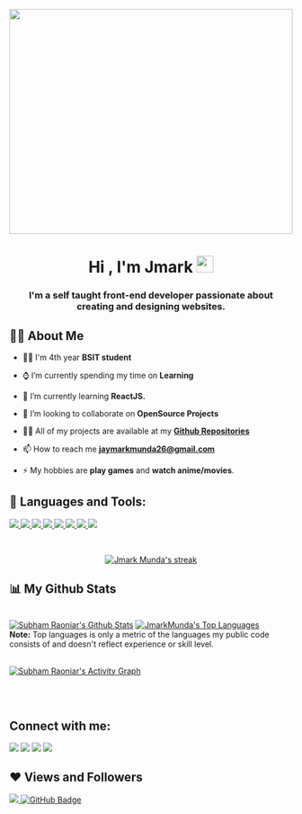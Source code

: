 <a href="#"><img width="100%" height="400px" style="display:inline-block; margin:auto;" src="https://camo.githubusercontent.com/6dfeb88c78b58a901a9f4f5b1cb9c91c51cb83472192c6268399d9e296e9353d/68747470733a2f2f626c6f672e636c6f75646c617965722e696f2f636f6e74656e742f696d616765732f323032302f31322f636f64696e672d667265616b2e676966" height="175px"/></a>

<h1 align="center">Hi , I'm Jmark <img src="https://thumbs.gfycat.com/ChubbyRadiantBlackfish-max-1mb.gif" width="30px"></h1>
<h3 align="center">I'm a self taught front-end developer passionate about creating and designing websites.</h3>


## 🙋‍♂️ About Me 

- 👨‍🎓 I'm 4th year **BSIT student**

- ⌚ I’m currently spending my time on **Learning**

- 📘 I’m currently learning **ReactJS.**

- 👯 I’m looking to collaborate on **OpenSource Projects**

- 👨‍💻 All of my projects are available at my **[Github Repositories](https://github.com/JmarkMunda?tab=repositories)**

- 📫 How to reach me **jaymarkmunda26@gmail.com**

- ⚡ My hobbies are **play games** and **watch anime/movies**.

## 🚀 Languages and Tools:

<p align="left"> 
    <a href="https://www.w3.org/html/" target="_blank"> <img src="https://img.icons8.com/color/48/000000/html-5.png"/> </a> 
    <a href="https://www.w3schools.com/css/" target="_blank"> <img src="https://img.icons8.com/color/48/000000/css3.png"/> </a> 
    <a href="https://www.javascript.com/" target="_blank"> <img src="https://img.icons8.com/color/48/000000/javascript--v1.png"/> </a>
    <a href="https://reactjs.org/" target="_blank"> <img src="https://img.icons8.com/color/48/000000/react-native.png"/> </a>
     <a href="https://redux.js.org" target="_blank"> <img src="https://img.icons8.com/color/48/000000/redux.png"/> </a>
    <a href="https://developer.android.com/" target="_blank"> <img src="https://img.icons8.com/color/48/000000/android-studio--v2.png"/> </a> 
    <a href="https://firebase.google.com/" target="_blank"> <img src="https://img.icons8.com/color/48/000000/firebase.png"/> </a> 
    <a href="https://git-scm.com/" target="_blank"> <img src="https://img.icons8.com/color/48/000000/git.png"/> </a> 
    
</p>

<!-- [![React Badge](https://img.shields.io/badge/-React-61DBFB?style=for-the-badge&labelColor=black&logo=react&logoColor=61DBFB)](#)  [![Javascript Badge](https://img.shields.io/badge/-Javascript-F0DB4F?style=for-the-badge&labelColor=black&logo=javascript&logoColor=F0DB4F)](#) [![Typescript Badge](https://img.shields.io/badge/-Typescript-007acc?style=for-the-badge&labelColor=black&logo=typescript&logoColor=007acc)](#) [![Nodejs Badge](https://img.shields.io/badge/-Nodejs-3C873A?style=for-the-badge&labelColor=black&logo=node.js&logoColor=3C873A)](#) [![GraphQL Badge](https://img.shields.io/badge/-GraphQl-e535ab?style=for-the-badge&labelColor=black&logo=node.js&logoColor=e535ab)](#) -->
<br/>

<p align="center">
    <a href="https://github.com/JmarkMunda/github-readme-streak-stats">
        <img title="🔥 Get streak stats for your profile at git.io/streak-stats" alt="Jmark Munda's streak" src="https://github-readme-streak-stats.herokuapp.com/?user=JmarkMunda&theme=ayu-mirage&hide_border=true&stroke=0000&background=062F52&fire=00FCED"/>
    </a>
</p>

## 📊 My Github Stats

  <br/>
    <a href="https://github.com/JmarkMunda/github-readme-stats"><img alt="Subham Raoniar's Github Stats" src="https://github-readme-stats.vercel.app/api?username=JmarkMunda&show_icons=true&count_private=true&theme=ayu-mirage&hide_border=true&bg_color=062F52&icon_color=00FCED" /></a>
  <a href="https://github.com/JmarkMunda/github-readme-stats"><img alt="JmarkMunda's Top Languages" src="https://github-readme-stats.vercel.app/api/top-langs/?username=JmarkMunda&langs_count=8&count_private=true&layout=compact&theme=ayu-mirage&hide_border=true&bg_color=062F52" /></a>
  <br/>
  <b>Note:</b> Top languages is only a metric of the languages my public code consists of and doesn't reflect experience or skill level.


<br/>
<br/>

<a href="https://github.com/JmarkMunda/github-readme-activity-graph"><img alt="Subham Raoniar's Activity Graph" src="https://activity-graph.herokuapp.com/graph?username=JmarkMunda&bg_color=062F52&color=00FCED&line=5BCDEC&point=FFFFFF&hide_border=true" /></a>

<br/>
<br/>

## Connect with me:
<p align="left">

<a href = "https://www.linkedin.com/in/jay-mark-munda-18a208233/"><img src="https://img.icons8.com/fluent/48/000000/linkedin.png"/></a>
<a href = "https://www.facebook.com/jaymark.munda.26/"><img src="https://img.icons8.com/color/48/000000/facebook.png"/></a>
<a href = "https://www.instagram.com/jmbaturiano/"><img src="https://img.icons8.com/fluent/48/000000/instagram-new.png"/></a>
<a href = "https://twitter.com/Jmhtdg"><img src="https://img.icons8.com/fluency/48/000000/twitter.png"/></a>

</p>

## ❤ Views and Followers
<a href="https://github.com/JmarkMunda/github-profile-views-counter">
    <img src="https://komarev.com/ghpvc/?username=JmarkMunda">
</a>
<a href="https://github.com/JmarkMunda?tab=followers"><img src="https://img.shields.io/github/followers/JmarkMunda?label=Followers&style=social" alt="GitHub Badge"></a>
